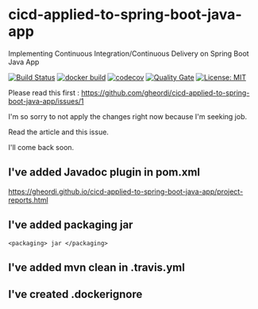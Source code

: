 # cicd-applied-to-spring-boot-java-app
Implementing Continuous Integration/Continuous Delivery on Spring Boot Java App 

[![Build Status](https://travis-ci.com/gheordi/cicd-applied-to-spring-boot-java-app.svg)](https://travis-ci.com/gheordi/cicd-applied-to-spring-boot-java-app)
[![docker build](https://img.shields.io/docker/cloud/build/gheordi/cicd-applied-to-spring-boot-java-app)](https://cloud.docker.com/u/gheordi/repository/docker/gheordi/cicd-applied-to-spring-boot-java-app)
[![codecov](https://codecov.io/gh/gheordi/cicd-applied-to-spring-boot-java-app/branch/master/graph/badge.svg)](https://codecov.io/gh/gheordi/cicd-applied-to-spring-boot-java-app)
[![Quality Gate](https://sonarcloud.io/api/project_badges/measure?project=com.cicd:cicd-applied-to-spring-boot-java-app&metric=alert_status)](https://sonarcloud.io/dashboard/index/com.cicd:cicd-applied-to-spring-boot-java-app)
[![License: MIT](https://img.shields.io/badge/License-MIT-yellow.svg)](https://opensource.org/licenses/MIT)


Please read this first : https://github.com/gheordi/cicd-applied-to-spring-boot-java-app/issues/1

I'm so sorry to not apply the changes right now because I'm seeking job.

Read the article and this issue.

I'll come back soon.

## I've added Javadoc plugin in pom.xml

https://gheordi.github.io/cicd-applied-to-spring-boot-java-app/project-reports.html

## I've added packaging jar 

```
<packaging> jar </packaging>
```

## I've added mvn clean in .travis.yml

## I've created .dockerignore
